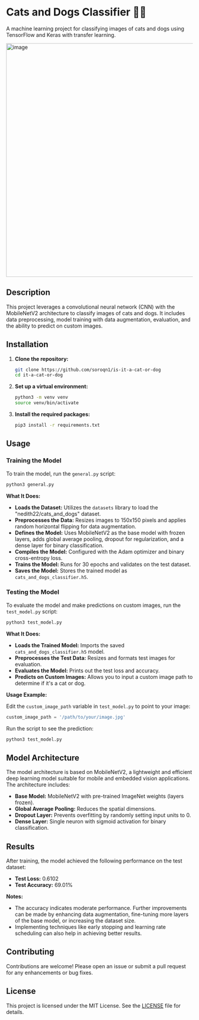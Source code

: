 # Cats and Dogs Classifier 🐶🐱

A machine learning project for classifying images of cats and dogs using TensorFlow and Keras with transfer learning.

<img width="629" alt="image" src="https://github.com/user-attachments/assets/12cd5ccd-c8f4-44de-8fac-8b6ec59d11d6" />

## Description

This project leverages a convolutional neural network (CNN) with the MobileNetV2 architecture to classify images of cats and dogs. It includes data preprocessing, model training with data augmentation, evaluation, and the ability to predict on custom images.

## Installation

1. **Clone the repository:**

    ```bash
    git clone https://github.com/soroqn1/is-it-a-cat-or-dog
    cd it-a-cat-or-dog
    ```

2. **Set up a virtual environment:**

    ```bash
    python3 -m venv venv
    source venv/bin/activate
    ```

3. **Install the required packages:**

    ```bash
    pip3 install -r requirements.txt
    ```

## Usage

### Training the Model

To train the model, run the `general.py` script:

```bash
python3 general.py
```

**What It Does:**

- **Loads the Dataset:** Utilizes the `datasets` library to load the "nedith22/cats_and_dogs" dataset.
- **Preprocesses the Data:** Resizes images to 150x150 pixels and applies random horizontal flipping for data augmentation.
- **Defines the Model:** Uses MobileNetV2 as the base model with frozen layers, adds global average pooling, dropout for regularization, and a dense layer for binary classification.
- **Compiles the Model:** Configured with the Adam optimizer and binary cross-entropy loss.
- **Trains the Model:** Runs for 30 epochs and validates on the test dataset.
- **Saves the Model:** Stores the trained model as `cats_and_dogs_classifier.h5`.

### Testing the Model

To evaluate the model and make predictions on custom images, run the `test_model.py` script:

```bash
python3 test_model.py
```

**What It Does:**

- **Loads the Trained Model:** Imports the saved `cats_and_dogs_classifier.h5` model.
- **Preprocesses the Test Data:** Resizes and formats test images for evaluation.
- **Evaluates the Model:** Prints out the test loss and accuracy.
- **Predicts on Custom Images:** Allows you to input a custom image path to determine if it's a cat or dog.

**Usage Example:**

Edit the `custom_image_path` variable in `test_model.py` to point to your image:

```python
custom_image_path = '/path/to/your/image.jpg'
```

Run the script to see the prediction:

```bash
python3 test_model.py
```

## Model Architecture

The model architecture is based on MobileNetV2, a lightweight and efficient deep learning model suitable for mobile and embedded vision applications. The architecture includes:

- **Base Model:** MobileNetV2 with pre-trained ImageNet weights (layers frozen).
- **Global Average Pooling:** Reduces the spatial dimensions.
- **Dropout Layer:** Prevents overfitting by randomly setting input units to 0.
- **Dense Layer:** Single neuron with sigmoid activation for binary classification.

## Results

After training, the model achieved the following performance on the test dataset:

- **Test Loss:** 0.6102
- **Test Accuracy:** 69.01%

**Notes:**

- The accuracy indicates moderate performance. Further improvements can be made by enhancing data augmentation, fine-tuning more layers of the base model, or increasing the dataset size.
- Implementing techniques like early stopping and learning rate scheduling can also help in achieving better results.

## Contributing

Contributions are welcome! Please open an issue or submit a pull request for any enhancements or bug fixes.

## License

This project is licensed under the MIT License. See the [LICENSE](LICENSE) file for details.
